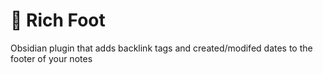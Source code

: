 # 🦶 Rich Foot
Obsidian plugin that adds backlink tags and created/modifed dates to the footer of your notes
